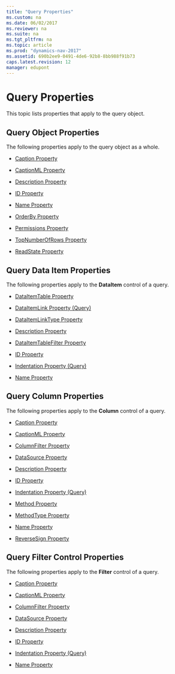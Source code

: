 ```yaml
---
title: "Query Properties"
ms.custom: na
ms.date: 06/02/2017
ms.reviewer: na
ms.suite: na
ms.tgt_pltfrm: na
ms.topic: article
ms.prod: "dynamics-nav-2017"
ms.assetid: 690b2ee9-0491-4de6-92b8-8bb988f91b73
caps.latest.revision: 12
manager: edupont
---
```

# Query Properties
This topic lists properties that apply to the query object.  

## Query Object Properties  
 The following properties apply to the query object as a whole.  

-   [Caption Property](Caption-Property.md)  

-   [CaptionML Property](CaptionML-Property.md)  

-   [Description Property](Description-Property.md)  

-   [ID Property](ID-Property.md)  

-   [Name Property](Name-Property.md)  

-   [OrderBy Property](OrderBy-Property.md)  

-   [Permissions Property](Permissions-Property.md)  

-   [TopNumberOfRows Property](TopNumberOfRows-Property.md)  

-   [ReadState Property](ReadState-Property.md)  

## Query Data Item Properties  
 The following properties apply to the **DataItem** control of a query.  

-   [DataItemTable Property](DataItemTable-Property.md)  

-   [DataItemLink Property \(Query\)](DataItemLink-Property--Query-.md)  

-   [DataItemLinkType Property](DataItemLinkType-Property.md)  

-   [Description Property](Description-Property.md)  

-   [DataItemTableFilter Property](DataItemTableFilter-Property.md)  

-   [ID Property](ID-Property.md)  

-   [Indentation Property \(Query\)](Indentation-Property--Query-.md)  

-   [Name Property](Name-Property.md)  

## Query Column Properties  
 The following properties apply to the **Column** control of a query.  

-   [Caption Property](Caption-Property.md)  

-   [CaptionML Property](CaptionML-Property.md)  

-   [ColumnFilter Property](ColumnFilter-Property.md)  

-   [DataSource Property](DataSource-Property.md)  

-   [Description Property](Description-Property.md)  

-   [ID Property](ID-Property.md)  

-   [Indentation Property \(Query\)](Indentation-Property--Query-.md)  

-   [Method Property](Method-Property.md)  

-   [MethodType Property](MethodType-Property.md)  

-   [Name Property](Name-Property.md)  

-   [ReverseSign Property](ReverseSign-Property.md)  

## Query Filter Control Properties  
 The following properties apply to the **Filter** control of a query.  

-   [Caption Property](Caption-Property.md)  

-   [CaptionML Property](CaptionML-Property.md)  

-   [ColumnFilter Property](ColumnFilter-Property.md)  

-   [DataSource Property](DataSource-Property.md)  

-   [Description Property](Description-Property.md)  

-   [ID Property](ID-Property.md)  

-   [Indentation Property \(Query\)](Indentation-Property--Query-.md)  

-   [Name Property](Name-Property.md)
